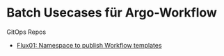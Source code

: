 # Batch Usecases für Argo-Workflow

GitOps Repos
* [Flux01: Namespace to publish Workflow templates](https://github.com/baloise-incubator/code-camp-apps/tree/master/flux01)